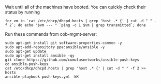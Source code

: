 
Wait until all of the machines have booted. You can quickly check their status
by running

    for vm in `cat /etc/dhcp/dhcpd.hosts | grep 'host .* {' | cut -d " " -f 2`; do echo "$vm --- " `ping -c 1 $vm | grep transmitted`; done

Run these commands from oob-mgmt-server:

    sudo apt-get install git software-properties-common -y
    sudo apt-add-repository ppa:ansible/ansible -y
    sudo apt-get update
    sudo apt-get install ansible -qy
    git clone https://github.com/cumulusnetworks/ansible-push-keys
    cd ansible-push-keys
    cat /etc/dhcp/dhcpd.hosts | grep 'host .* {' | cut -d " " -f 2 >> hosts
    ansible-playbook push-keys.yml -kK
